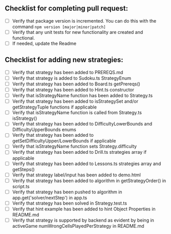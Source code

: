 ## Checklist for completing pull request:
- [ ] Verify that package version is incremented. You can do this with the command ```npm version [major|minor|patch]```
- [ ] Verify that any unit tests for new functionality are created and functional.
- [ ] If needed, update the Readme

## Checklist for adding new strategies:
- [ ] Verify that strategy has been added to PREREQS.md
- [ ] Verify that strategy is added to Sudoku.ts StrategyEnum
- [ ] Verify that strategy has been added to Board.ts getPrereqs()
- [ ] Verify that strategy has been added to Hint.ts constructor
- [ ] Verify that isStrategyName function has been added to Strategy.ts
- [ ] Verify that strategy has been added to isStrategySet and/or getStrategyTuple functions if applicable
- [ ] Verify that isStrategyName function is called from Strategy.ts isStrategy()
- [ ] Verify that strategy has been added to DifficultyLowerBounds and DifficultyUpperBounds enums
- [ ] Verify that strategy has been added to getSetDifficultyUpper/LowerBounds if applicable
- [ ] Verify that isStrategyName function sets Strategy.difficulty
- [ ] Verify that strategy has been added to Drill.ts strategies array if applicable
- [ ] Verify that strategy has been added to Lessons.ts strategies array and getSteps()
- [ ] Verify that strategy label/input has been added to demo.html
- [ ] Verify that strategy has been added to algorithm in getStrategyOrder() in script.ts
- [ ] Verify that strategy has been pushed to algorithm in app.get('solver/nextStep') in app.ts
- [ ] Verify that strategy has been solved in Strategy.test.ts
- [ ] Verify that hint example has been added to hint Object Properties in README.md
- [ ] Verify that strategy is supported by backend as evident by being in activeGame numWrongCellsPlayedPerStrategy in README.md